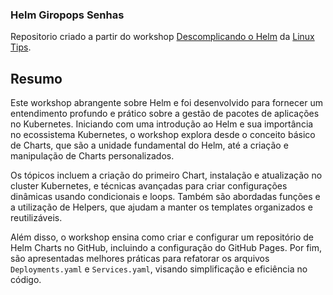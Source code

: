 ### Helm Giropops Senhas

Repositorio criado a partir do workshop [Descomplicando o Helm](https://www.linuxtips.io/course/descomplicando-helm) da [Linux Tips](https://www.linuxtips.io/).

## Resumo

Este workshop abrangente sobre Helm e foi desenvolvido para fornecer um entendimento profundo e prático sobre a gestão de pacotes de aplicações no Kubernetes. Iniciando com uma introdução ao Helm e sua importância no ecossistema Kubernetes, o workshop explora desde o conceito básico de Charts, que são a unidade fundamental do Helm, até a criação e manipulação de Charts personalizados.

Os tópicos incluem a criação do primeiro Chart, instalação e atualização no cluster Kubernetes, e técnicas avançadas para criar configurações dinâmicas usando condicionais e loops. Também são abordadas funções e a utilização de Helpers, que ajudam a manter os templates organizados e reutilizáveis.

Além disso, o workshop ensina como criar e configurar um repositório de Helm Charts no GitHub, incluindo a configuração do GitHub Pages. Por fim, são apresentadas melhores práticas para refatorar os arquivos `Deployments.yaml` e `Services.yaml`, visando simplificação e eficiência no código.
